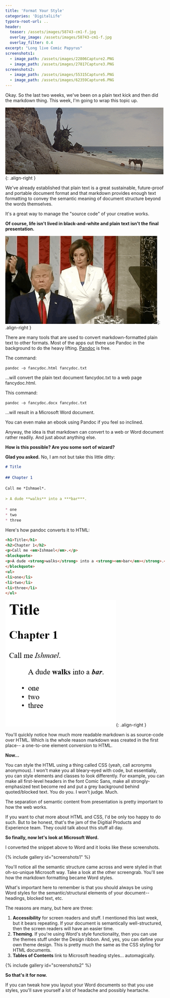 ```yaml
---
title: 'Format Your Style'
categories: 'DigitalLife'
typora-root-url: ..
header: 
  teaser: /assets/images/58743-cm1-f.jpg
  overlay_image: /assets/images/58743-cm1-f.jpg
  overlay_filter: 0.4
excerpt: "Long live Comic Papyrus"
screenshots1:
  - image_path: /assets/images/22806Capture2.PNG
  - image_path: /assets/images/27817Capture3.PNG
screenshots2:
  - image_path: /assets/images/55315Capture5.PNG
  - image_path: /assets/images/62359Capture6.PNG
---
```

Okay. So the last two weeks, we've been on a plain text kick and then did the markdown thing. This week, I'm going to wrap this topic up.

![05c78b3b-6ab1-459d-869e-0dd937fc85ba](/assets/images/05c78b3b-6ab1-459d-869e-0dd937fc85ba.gif){: .align-right }

We've already established that plain text is a great sustainable, future-proof and portable document format and that markdown provides enough text formatting to convey the semantic meaning of document structure beyond the words themselves.

It's a great way to manage the "source code" of your creative works.

**Of course, life isn't lived in black-and-white and plain text isn't the final presentation.**

![f54d2013-4cf6-46bb-b34a-1312160a5a13](/assets/images/f54d2013-4cf6-46bb-b34a-1312160a5a13.gif){: .align-right }

There are many tools that are used to convert markdown-formatted plain text to other formats. Most of the apps out there use Pandoc in the background to do the heavy lifting. [Pandoc](https://pandoc.org/) is free.

The command: 

`pandoc -o fancydoc.html fancydoc.txt`

...will convert the plain text document fancydoc.txt to a web page fancydoc.html.

This command:

`pandoc -o fancydoc.docx fancydoc.txt`

...will result in a Microsoft Word document.

You can even make an ebook using Pandoc if you feel so inclined.

Anyway, the idea is that markdown can convert to a web or Word document rather readily. And just about anything else.

**How is this possible? Are you some sort of wizard?**

**Glad you asked.** No, I am not but take this little ditty:

```markdown
# Title

## Chapter 1

Call me *Ishmael*.

> A dude **walks** into a ***bar***.

* one
* two
* three
```

Here's how pandoc converts it to HTML:

```html
<h1>Title</h1>
<h2>Chapter 1</h2>
<p>Call me <em>Ishmael</em>.</p>
<blockquote>
<p>A dude <strong>walks</strong> into a <strong><em>bar</em></strong>.</p>
</blockquote>
<ul>
<li>one</li>
<li>two</li>
<li>three</li>
</ul>
```

![b142139a-1eee-4624-a77e-17b629415b07](/assets/images/b142139a-1eee-4624-a77e-17b629415b07.png){: .align-right }

You'll quickly notice how much more readable markdown is as source-code over HTML. Which is the whole reason markdown was created in the first place-- a one-to-one element conversion to HTML.

**Now...**

You can style the HTML using a thing called CSS (yeah, call acronyms anonymous). I won't make you all bleary-eyed with code, but essentially, you can style elements and classes to look differently. For example, you can make all first-level headers in the font Comic Sans, make all strongly-emphasized text become red and put a grey background behind quoted/blocked text. You do you. I won't judge. Much.

The separation of semantic content from presentation is pretty important to how the web works.

If you want to chat more about HTML and CSS, I'd be only too happy to do such. But to be honest, that's the jam of the Digitial Products and Experience team. They could talk about this stuff all day.

**So finally, now let's look at Microsoft Word.**

I converted the snippet above to Word and it looks like these screenshots.

{% include gallery id="screenshots1" %}

You'll notice all the semantic structure came across and were styled in that oh-so-unique Microsoft way. Take a look at the other screengrab. You'll see how the markdown formatting became Word styles.

What's important here to remember is that you should always be using Word styles for the semantic/structural elements of your document-- headings, blocked text, etc.

The reasons are many, but here are three:

1. **Accessibility** for screen readers and stuff. I mentioned this last week, but it bears repeating. If your document is semantically well-structured, then the screen readers will have an easier time.
2. **Theming**. If you're using Word's style functionality, then you can use the themes stuff under the Design ribbon. And, yes, you can define your own theme design. This is pretty much the same as the CSS styling for HTML documents. 
3. **Tables of Contents** link to Microsoft heading styles... automagically.

{% include gallery id="screenshots2" %}

**So that's it for now.**

If you can tweak how you layout your Word documents so that you use styles, you'll save yourself a lot of headache and possibly heartache.